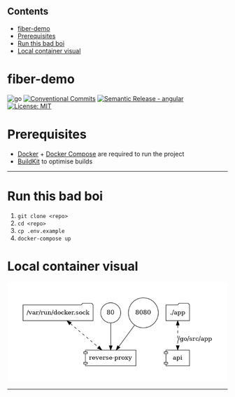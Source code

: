 <!-- START doctoc generated TOC please keep comment here to allow auto update -->
<!-- DON'T EDIT THIS SECTION, INSTEAD RE-RUN doctoc TO UPDATE -->
## Contents

- [fiber-demo](#fiber-demo)
- [Prerequisites](#prerequisites)
- [Run this bad boi](#run-this-bad-boi)
- [Local container visual](#local-container-visual)

<!-- END doctoc generated TOC please keep comment here to allow auto update -->

# fiber-demo
![go](https://img.shields.io/badge/Go-v1.19-blue)
[![Conventional Commits](https://img.shields.io/badge/Conventional%20Commits-1.0.0-%23FE5196?logo=conventionalcommits&logoColor=white)](https://conventionalcommits.org) 
[![Semantic Release - angular](https://img.shields.io/static/v1?label=Semantic+Release&message=angular&color=e10079&logo=semantic-release)](https://github.com/semantic-release/semantic-release) [![License: MIT](https://img.shields.io/badge/License-MIT-yellow.svg)](https://opensource.org/licenses/MIT)

# Prerequisites
- [Docker](https://docs.docker.com/get-docker/) + [Docker Compose](https://docs.docker.com/compose/install/) are required to run the project
 - [BuildKit](https://www.docker.com/blog/faster-builds-in-compose-thanks-to-buildkit-support/
   ) to optimise builds

----

# Run this bad boi
1. `git clone <repo>`
2. `cd <repo>`
3. `cp .env.example`
4. `docker-compose up`
   
# Local container visual

![Alt text](.docs/dev-env-visual.png?raw=true "env")

---
